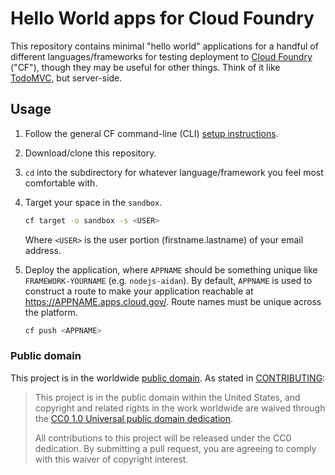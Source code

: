 # Hello World apps for Cloud Foundry

This repository contains minimal "hello world" applications for a handful of different languages/frameworks for testing deployment to [Cloud Foundry](http://www.cloudfoundry.org/) ("CF"), though they may be useful for other things. Think of it like [TodoMVC](http://todomvc.com/), but server-side.

## Usage

1. Follow the general CF command-line (CLI) [setup instructions](https://docs.cloud.gov/getting-started/setup/).
1. Download/clone this repository.
1. `cd` into the subdirectory for whatever language/framework you feel most comfortable with.
1. Target your space in the `sandbox`.

    ```bash
    cf target -o sandbox -s <USER>
    ```
    
    Where `<USER>` is the user portion (firstname.lastname) of your email address.

1. Deploy the application, where `APPNAME` should be something unique like `FRAMEWORK-YOURNAME` (e.g. `nodejs-aidan`). By default, `APPNAME` is used to construct a route to make your application reachable at https://APPNAME.apps.cloud.gov/. Route names must be unique across the platform.


    ```bash
    cf push <APPNAME>
    ```

### Public domain

This project is in the worldwide [public domain](LICENSE.md). As stated in [CONTRIBUTING](CONTRIBUTING.md):

> This project is in the public domain within the United States, and copyright and related rights in the work worldwide are waived through the [CC0 1.0 Universal public domain dedication](https://creativecommons.org/publicdomain/zero/1.0/).
>
>All contributions to this project will be released under the CC0
>dedication. By submitting a pull request, you are agreeing to comply
>with this waiver of copyright interest.
